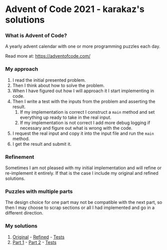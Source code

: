 # Advent of Code 2021 - karakaz's solutions
### What is Advent of Code?
A yearly advent calendar with one or more programming puzzles each day. 

Read more at: https://adventofcode.com/

### My approach

1. I read the initial presented problem.
2. Then I think about how to solve the problem.
3. When I have figured out how I will approach it I start implementing in code.
4. Then I write a test with the inputs from the problem and asserting the result.
   1. If my implementation is correct I construct a `main` method and set everything up ready to take in the real input.
   2. If my implementation is not correct I add more debug logging if necessary and figure out what is wrong with the code.
5. I request the real input and copy it into the input file and run the `main` method.
6. I get the result and submit it.

### Refinement
Sometimes I am not pleased with my initial implementation and will refine or re-implement it entirely. If that is the case I include my original and refined solutions.

### Puzzles with multiple parts
The design choice for one part may not be compatible with the next part, so then I may choose to scrap sections or all I had implemented and go in a different direction. 

### My solutions
1. [Original](https://github.com/Karakaz/advent-of-code-2021/blob/master/src/main/kotlin/io/karakaz/adventofcode/y2021/challenge/day1/Day1Original.kt) - 
   [Refined](https://github.com/Karakaz/advent-of-code-2021/blob/master/src/main/kotlin/io/karakaz/adventofcode/y2021/challenge/day1/Day1Refined.kt) -
   [Tests](https://github.com/Karakaz/advent-of-code-2021/blob/master/src/test/kotlin/io/karakaz/adventofcode/y2021/challenge/day1/Day1Test.kt)
2. [Part 1](https://github.com/Karakaz/advent-of-code-2021/blob/master/src/main/kotlin/io/karakaz/adventofcode/y2021/challenge/day2/Day2Part1.kt) -
   [Part 2](https://github.com/Karakaz/advent-of-code-2021/blob/master/src/main/kotlin/io/karakaz/adventofcode/y2021/challenge/day2/Day2Part2.kt) -
   [Tests](https://github.com/Karakaz/advent-of-code-2021/blob/master/src/test/kotlin/io/karakaz/adventofcode/y2021/challenge/day2/Day2Test.kt)